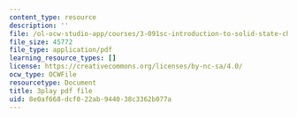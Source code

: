 ```yaml
---
content_type: resource
description: ''
file: /ol-ocw-studio-app/courses/3-091sc-introduction-to-solid-state-chemistry-fall-2010/8e0af668dcf022ab944038c3362b077a_540Sggsblbg.pdf
file_size: 45772
file_type: application/pdf
learning_resource_types: []
license: https://creativecommons.org/licenses/by-nc-sa/4.0/
ocw_type: OCWFile
resourcetype: Document
title: 3play pdf file
uid: 8e0af668-dcf0-22ab-9440-38c3362b077a
---
```


